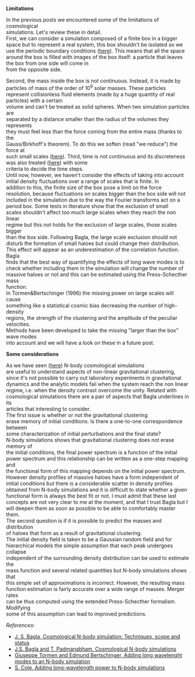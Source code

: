 <!-- 
.. link: 
.. description: 
.. tags: astro/physics, Cosmology, Master Thesis, millennium, N-body, Python, simulation, imported
.. date: 2011-12-04
.. title: Cosmological simulations #7: Limitations and some considerations
.. slug: cosmological-simulations-7-limitations-and-some-considerations
-->

<strong>Limitations</strong>    
    
In the previous posts we encountered some of the limitations of cosmological    
simulations. Let's review these in detail.    
First, we can consider a simulation composed of a finite box in a bigger space but to represent a real system, this box shouldn't be isolated so we use the periodic boundary conditions (<a href="http://brunettoziosi.blogspot.it/2011/11/cosmological-simulations-2-how.html" target="_blank" title="Cosmological simulations #2: how?">here</a>). This means that all the space around the box is filled with images of the box itself: a particle that leaves the box from one side will come in    
from the opposite side.     
<!-- TEASER_END -->    
Second, the mass inside the box is not continuous. Instead, it is made by particles of mass of the order of $10^9$ solar masses. These particles represent collisionless fluid elements (made by a huge quantity of real particles) with a certain    
volume and can't be treated as solid spheres. When two simulation particles are    
separated by a distance smaller than the radius of the volumes they represents    
they must feel less than the force coming from the entire mass (thanks to the    
Gauss/Birkhoff's theorem). To do this we soften (read "we reduce") the force at    
such small scales (<a href="http://brunettoziosi.blogspot.it/2011/11/cosmological-simulations-2-how.html" target="_blank" title="Cosmological simulations #2: how?">here</a>). Third, time is not continuous and its discreteness was also treated (<a href="http://brunettoziosi.blogspot.it/2011/11/cosmological-simulations-4-moving.html" target="_blank" title="Cosmological simulations: #4: Moving the particles!">here</a>) with some    
criteria to decide the time steps.    
Until now, however, we haven't consider the effects of taking into account    
initial density fluctuations over a range of scales that is finite. In    
addition to this, the finite size of the box pose a limit on the force    
resolution, because fluctuations on scales bigger than the box side will not    
included in the simulation due to the way the Fourier transforms act on a    
period box. Some tests in literature show that the exclusion of small    
scales shouldn't affect too much large scales when they reach the non linear    
regime but this not holds for the exclusion of large scales, those scales bigger    
than the box side. Following Bagla, the large scale exclusion should not    
disturb the formation of small haloes but could change their distribution.    
This effect will appear as an underestimation of the correlation function. Bagla    
finds that the best way of quantifying the effects of long wave modes is to    
check whether including them in the simulation will change the number of    
massive haloes or not and this can be estimated using the Press-Schecther mass    
function.    
In Tormen&amp;Bertschinger (1996) the missing power on large scales will cause    
something like a statistical cosmic bias decreasing the number of high-density    
regions, the strength of the clustering and the amplitude of the peculiar    
velocities.    
Methods have been developed to take the missing "larger than the box" wave modes    
into account and we will have a look on these in a future post.    
    
<strong>Some considerations</strong>    
    
As we have seen (<a href="http://brunettoziosi.blogspot.it/2011/11/cosmological-simulations-1-why-and-what.html" target="_blank" title="Cosmological simulations #1: why and what?">here</a>) N-body cosmological simulations    
are useful to understand aspects of non-linear gravitational clustering,    
since it's not possible to carry out laboratory experiments in gravitational    
dynamics and the analytic models fail when the system reach the non linear    
regime, i.e. when the density contrast overcome the unity. Related with    
cosmological simulations there are a pair of aspects that Bagla underlines in its    
articles that interesting to consider.    
The first issue is whether or not the gravitational clustering    
erase memory of initial conditions. Is there a one-to-one correspondence between    
some characterization of initial perturbations and the final state?    
N-body simulations shows that gravitational clustering does not erase memory of    
the initial conditions, the final power spectrum is a function of the initial    
power spectrum and this relationship can be written as a one-step mapping and    
the functional form of this mapping depends on the initial power spectrum.    
However density profiles of massive haloes have a form independent of    
initial conditions but there is a considerable scatter in density profiles    
obtained from N-body simulations and it is difficult to state whether a given    
functional form is always the best fit or not. I must admit that these last concepts are not very clear to me at the moment, and that I trust Bagla but I will deepen them as soon as possible to be able to comfortably master them.    
The second question is if it is possible to predict the masses and distribution    
of haloes that form as a result of gravitational clustering.    
The initial density field is taken to be a Gaussian random field and for    
hierarchical models the simple assumption that each peak undergoes collapse    
independent of the surrounding density distribution can be used to estimate the    
mass function and several related quantities but N-body simulations shows that    
this simple set of approximations is incorrect. However, the resulting mass    
function estimation is fairly accurate over a wide range of masses. Merger rates    
can be thus computed using the extended Press-Schecther formalism. Modifying    
some of this assumption can lead to improved predictions.    
    
<em>References</em>:    
<ul>    
<li><a href="http://www.ias.ac.in/currsci/apr102005/1088.pdf" target="_blank" title="J.S. Bagla, Cosmological N-body simulation: Techniques, scope and status">J. S. Bagla, Cosmological N-body simulation: Techniques, scope and status</a></li>
<li><a href="http://adsabs.harvard.edu/abs/1991ComPh...5..164B" target="_blank" title="J.S. Bagla and T. Padmanabham, Cosmological N-body simulations">J.S. Bagla and T. Padmanabham, Cosmological N-body simulations</a></li>
<li><a href="http://iopscience.iop.org/0004-637X/472/1/14" target="_blank" title="G. Tormen and E. Bertschinger, Adding long wavelenght modes to an N-body simulation">Giuseppe Tormen and Edmund Bertschinger, Adding long wavelenght modes to an N-body simulation</a></li>
<li><a href="http://adsabs.harvard.edu/full/1997MNRAS.286...38C" target="_blank" title="S. Cole, Adding long-wavelength power to N-body simulations">S. Cole, Adding long-wavelength power to N-body simulations</a></li>
</ul>
